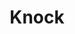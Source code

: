 ---
codehost: https://github.com/https://github.com/knocklabs
linkedin: https://linkedin.com/company/knocklabs
logohandle: knockapp
sort: knock
title: Knock
twitter: https://x.com/knocklabs
website: https://knock.app/
---